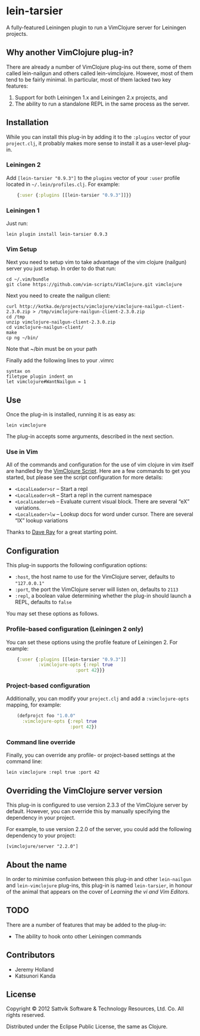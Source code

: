 # lein-tarsier

A fully-featured Leiningen plugin to run a VimClojure server for Leiningen
projects.

## Why another VimClojure plug-in?

There are already a number of VimClojure plug-ins out there, some of them
called lein-nailgun and others called lein-vimclojure.  However, most of them
tend to be fairly minimal.  In particular, most of them lacked two key features:

1. Support for both Leiningen 1.x and Leiningen 2.x projects, and
2. The ability to run a standalone REPL in the same process as the server.

## Installation

While you can install this plug-in by adding it to the `:plugins` vector of
your `project.clj`, it probably makes more sense to install it as a user-level
plug-in.

### Leiningen 2

Add `[lein-tarsier "0.9.3"]` to the `plugins` vector of your `:user`
profile located in `~/.lein/profiles.clj`.  For example:

```clj
    {:user {:plugins [[lein-tarsier "0.9.3"]]}}
```

### Leiningen 1

Just run:

    lein plugin install lein-tarsier 0.9.3
### Vim Setup

Next you need to setup vim to take advantage of the vim clojure (nailgun) server you
just setup. In order to do that run: 

    cd ~/.vim/bundle
    git clone https://github.com/vim-scripts/VimClojure.git vimclojure

Next you need to create the nailgun client:
   
    curl http://kotka.de/projects/vimclojure/vimclojure-nailgun-client-2.3.0.zip > /tmp/vimclojure-nailgun-client-2.3.0.zip
    cd /tmp
    unzip vimclojure-nailgun-client-2.3.0.zip
    cd vimclojure-nailgun-client/
    make
    cp ng ~/bin/

Note that ~/bin must be on your path

Finally add the following lines to your .vimrc

    syntax on
    filetype plugin indent on
    let vimclojure#WantNailgun = 1

## Use

Once the plug-in is installed, running it is as easy as:

    lein vimclojure

The plug-in accepts some arguments, described in the next section.

### Use in Vim

All of the commands and configuration for the use of vim clojure in vim itself are handled
by the [VimClojure Script](https://github.com/vim-scripts/VimClojure). Here are a few commands
to get you started, but please see the script configuration for more details:

 * `<LocalLeader>sr` – Start a repl
 * `<LocalLeader>sR` – Start a repl in the current namespace
 * `<LocalLeader>eb` – Evaluate current visual block. There are several “eX” variations.
 * `<LocalLeader>lw` – Lookup docs for word under cursor. There are several “lX” lookup variations

Thanks to [Dave Ray](http://blog.darevay.com/2010/10/how-i-tamed-vimclojure/) for a great starting point.

## Configuration

This plug-in supports the following configuration options:

* `:host`, the host name to use for the VimClojure server, defaults to
  `"127.0.0.1"`
* `:port`, the port the VimClojure server will listen on, defaults to `2113`
* `:repl`, a boolean value determining whether the plug-in should launch a
  REPL, defaults to `false`

You may set these options as follows.

### Profile-based configuration (Leiningen 2 only)

You can set these options using the profile feature of Leiningen 2.  For
example:

```clj
    {:user {:plugins [[lein-tarsier "0.9.3"]]
            :vimclojure-opts {:repl true
	                      :port 42}}}
```

### Project-based configuration

Additionally, you can modify your `project.clj` and add a `:vimclojure-opts`
mapping, for example:

```clj
    (defprojct foo "1.0.0"
      :vimclojure-opts {:repl true
                        :port 42})
```

### Command line override

Finally, you can override any profile- or project-based settings at the command line:

    lein vimclojure :repl true :port 42

## Overriding the VimClojure server version

This plug-in is configured to use version 2.3.3 of the VimClojure server by
default.  However, you can override this by manually specifying the dependency
in your project.

For example, to use version 2.2.0 of the server, you could add the following
dependency to your project:

    [vimclojure/server "2.2.0"]

## About the name

In order to minimise confusion between this plug-in and other `lein-nailgun`
and `lein-vimclojure` plug-ins, this plug-in is named `lein-tarsier`, in honour
of the animal that appears on the cover of _Learning the vi and Vim Editors_.

## TODO

There are a number of features that may be added to the plug-in:

* The ability to hook onto other Leiningen commands

## Contributors

* Jeremy Holland
* Katsunori Kanda

## License

Copyright © 2012 Sattvik Software & Technology Resources, Ltd. Co.
All rights reserved.

Distributed under the Eclipse Public License, the same as Clojure.
